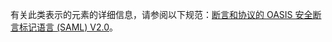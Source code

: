 有关此类表示的元素的详细信息，请参阅以下规范：[断言和协议的 OASIS 安全断言标记语言 (SAML) V2.0](http://docs.oasis-open.org/security/saml/v2.0/saml-core-2.0-os.pdf)。
